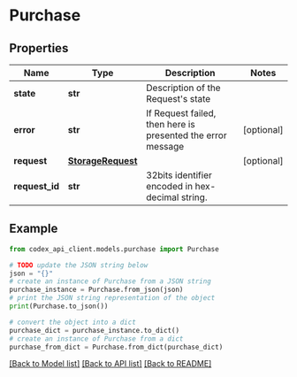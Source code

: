 # Purchase


## Properties

Name | Type | Description | Notes
------------ | ------------- | ------------- | -------------
**state** | **str** | Description of the Request&#39;s state | 
**error** | **str** | If Request failed, then here is presented the error message | [optional] 
**request** | [**StorageRequest**](StorageRequest.md) |  | [optional] 
**request_id** | **str** | 32bits identifier encoded in hex-decimal string. | 

## Example

```python
from codex_api_client.models.purchase import Purchase

# TODO update the JSON string below
json = "{}"
# create an instance of Purchase from a JSON string
purchase_instance = Purchase.from_json(json)
# print the JSON string representation of the object
print(Purchase.to_json())

# convert the object into a dict
purchase_dict = purchase_instance.to_dict()
# create an instance of Purchase from a dict
purchase_from_dict = Purchase.from_dict(purchase_dict)
```
[[Back to Model list]](../README.md#documentation-for-models) [[Back to API list]](../README.md#documentation-for-api-endpoints) [[Back to README]](../README.md)


